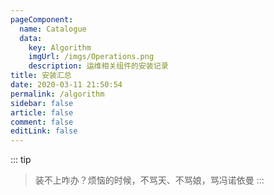 ```yaml
---
pageComponent: 
  name: Catalogue
  data: 
    key: Algorithm
    imgUrl: /imgs/Operations.png
    description: 运维相关组件的安装记录
title: 安装汇总
date: 2020-03-11 21:50:54
permalink: /algorithm
sidebar: false
article: false
comment: false
editLink: false
---
```

::: tip
> 装不上咋办？烦恼的时候，不骂天、不骂娘，骂冯诺依曼
:::
